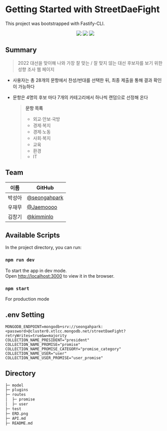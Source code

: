 # Getting Started with StreetDaeFight
This project was bootstrapped with Fastify-CLI.
<div align="center">
<img src="https://img.shields.io/badge/fastify-000000?style=flat-square&logo=Fastify&logoColor=white"/>
<img src="https://img.shields.io/badge/Node.js-339933?style=flat-square&logo=Node.js&logoColor=white"/>
<img src="https://img.shields.io/badge/MongoDB-47A248?style=flat-square&logo=MongoDB&logoColor=white"/>
</div>

## Summary

> 2022 대선을 맞이해 나와 가장 잘 맞는 / 잘 맞지 않는 대선 후보자를 보기 위한 성향 조사 웹 페이지

- 사용자는 총 28개의 문항에서 찬성/반대를 선택한 뒤, 최종 제출을 통해 결과 확인이 가능하다

- 문항은 4명의 후보 마다 7개의 카테고리에서 하나씩 랜덤으로 선정해 온다

  > **문항 목록**
  >
  > - 외교∙안보∙국방
  > - 경제∙복지
  > - 경제∙노동
  > - 사회∙복지
  > - 교육
  > - 환경
  > - IT

## Team
| 이름   | GitHub                                         |
| ------ | ---------------------------------------------- |
| 박성아 | [@seongahpark](https://github.com/seongahpark) |
| 우재무 | [@Jaemoooo](https://github.com/Jaemoooo)       |
| 김창기 | [@kimminlo](https://github.com/kimminlo)       |

## Available Scripts

In the project directory, you can run:

### `npm run dev`

To start the app in dev mode.\
Open [http://localhost:3000](http://localhost:3000) to view it in the browser.

### `npm start`

For production mode

## .env Setting

```
MONGODB_ENDPOINT=mongodb+srv://seongahpark:<password>@cluster0.xtlcc.mongodb.net/streetDaeFight?retryWrites=true&w=majority
COLLECTION_NAME_PRESIDENT="president"
COLLECTION_NAME_PROMISE="promise"
COLLECTION_NAME_PROMISE_CATEGORY="promise_category"
COLLECTION_NAME_USER="user"
COLLECTION_NAME_USER_PROMISE="user_promise"
```

## Directory

```sh
├─ model
├─ plugins
├─ routes
│  ├─ promise
│  ├─ user
├─ test
├─ ERD.png
├─ API.md
├─ README.md
```
